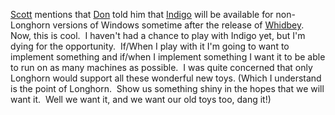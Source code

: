 [Scott](http://scottwater.com/blog/posts/10422.aspx) mentions that
[Don](http://www.gotdotnet.com/team/dbox/) told him that
[Indigo](http://msdn.microsoft.com/Longhorn/understanding/pillars/Indigo/default.aspx)
will be available for non-Longhorn versions of Windows sometime after
the release of [Whidbey](http://www.asp.net/whidbey/).  Now, this is
cool.  I haven't had a chance to play with Indigo yet, but I'm dying for
the opportunity.  If/When I play with it I'm going to want to implement
something and if/when I implement something I want it to be able to run
on as many machines as possible.  I was quite concerned that only
Longhorn would support all these wonderful new toys. (Which I understand
is the point of Longhorn.  Show us something shiny in the hopes that we
will want it.  Well we want it, and we want our old toys too, dang it!)
